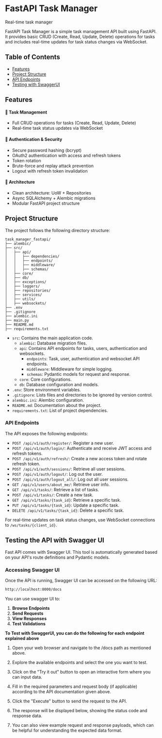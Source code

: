 # FastAPI Task Manager 
Real-time task manager

FastAPI Task Manager is a simple task management API built using FastAPI. 
It provides basic CRUD (Create, Read, Update, Delete) operations for tasks and includes real-time updates for task status changes via WebSocket.

## Table of Contents

- [Features](#features)
- [Project Structure](#project-structure)
- [API Endpoints](#api-endpoints)
- [Testing with SwaggerUI](#testing-the-api-with-swagger-ui)


## Features

#### 🧾 Task Management
- Full CRUD operations for tasks (Create, Read, Update, Delete)
- Real-time task status updates via WebSocket

#### 🔐 Authentication & Security

- Secure password hashing (bcrypt)
- OAuth2 authentication with access and refresh tokens
- Token rotation
- Brute-force and replay attack prevention
- Logout with refresh token invalidation

#### 🧱 Architecture
- Clean architecture: UoW + Repositories
- Async SQLAlchemy + Alembic migrations
- Modular FastAPI project structure


## Project Structure

The project follows the following directory structure:

```
task_manager_fastapi/
├── alembic/
├── src/
│   ├── api/
│   │   ├── dependencies/
│   │   ├── endpoints/
│   │   ├── middleware/
│   │   ├── schemas/
│   ├── core/
│   ├── db/
│   ├── exceptions/
│   ├── loggers/
│   ├── repositories/
│   ├── services/
│   ├── utils/
│   ├── websockets/
├── .env
├── .gitignore
├── alembic.ini
├── main.py
├── README.md
├── requirements.txt
```

- `src`: Contains the main application code.
  - `alembic`: Database migration files.
  - `api`: Contains API endpoints for tasks, users, authentication and websockets.
    - `endpoints`: Task, user, authentication and websocket API endpoints.
    - `middleware`: Middleware for simple logging.
    - `schemas`: Pydantic models for request and response.
  - `core`: Core configurations.
  - `db`: Database configuration and models.
- `.env`: Store environment variables.
- `.gitignore`: Lists files and directories to be ignored by version control.
- `alembic.ini`: Alembic configuration.
- `README.md`: Documentation about the project.
- `requirements.txt`: List of project dependencies.


### API Endpoints

The API exposes the following endpoints:

- `POST /api/v1/auth/register/`: Register a new user.
- `POST /api/v1/auth/login/`: Authenticate and receive JWT access and refresh tokens.
- `POST /api/v1/auth/refresh/`: Create a new access token and rotate refresh token.
- `POST /api/v1/auth/sessions/`: Retrieve all user sessions.
- `POST /api/v1/auth/logout/`: Log out the user.
- `POST /api/v1/auth/logout_all/`: Log out all user sessions.
- `GET /api/v1/users/about_me/`: Retrieve user info.
- `GET /api/v1/tasks/`: Retrieve a list of tasks.
- `POST /api/v1/tasks/`: Create a new task.
- `GET /api/v1/tasks/{task_id}`: Retrieve a specific task. 
- `PUT /api/v1/tasks/{task_id}`: Update a specific task.
- `DELETE /api/v1/tasks/{task_id}`: Delete a specific task. 

For real-time updates on task status changes, use WebSocket connections to `/ws/tasks/{client_id}`.


## Testing the API with Swagger UI

Fast API comes with Swagger UI. This tool is automatically generated based on your API's route definitions and Pydantic models.

### Accessing Swagger UI

Once the API is running, Swagger UI can be accessed on the following URL:

```bash
http://localhost:8000/docs
```

You can use swagger UI to:

1. **Browse Endpoints**
2. **Send Requests**
3. **View Responses**
4. **Test Validations**

**To Test with SwaggerUI, you can do the following for each endpoint explained above**

1. Open your web browser and navigate to the /docs path as mentioned above.

2. Explore the available endpoints and select the one you want to test.

3. Click on the "Try it out" button to open an interactive form where you can input data.

4. Fill in the required parameters and request body (if applicable) according to the API documentation given above.

5. Click the "Execute" button to send the request to the API.

6. The response will be displayed below, showing the status code and response data.

7. You can also view example request and response payloads, which can be helpful for understanding the expected data format.
